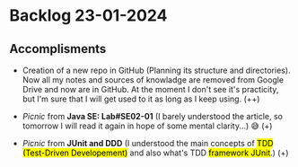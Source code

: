 # Backlog 23-01-2024

## Accomplisments

+ Creation of a new repo in GitHub (Planning its structure and directories). Now all my notes and sources of knowladge are removed from Google Drive and now are in GitHub. At the moment I don't see it's practicity, but I'm sure that I will get used to it as long as I keep using. (++)

+ *Picnic* from **Java SE: Lab#SE02-01** (I barely understood the article, so tomorrow I will read it again in hope of some mental clarity...) :sweat_smile: (+)

+ *Picnic* from **JUnit and DDD** (I understood the main concepts of <mark>TDD (Test-Driven Developement)</mark> and also what's TDD <mark>framework JUnit</mark>.) (+)


